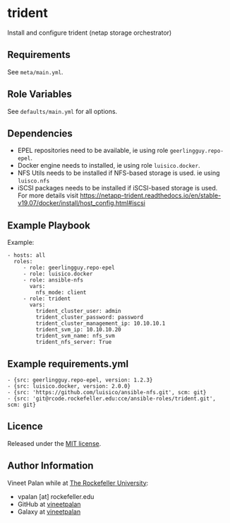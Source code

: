 # trident
                            
Install and configure trident (netap storage orchestrator)

Requirements
------------
See `meta/main.yml`.

Role Variables
--------------
See `defaults/main.yml` for all options.

Dependencies
------------
* EPEL repositories need to be available, ie using role `geerlingguy.repo-epel`.  
* Docker engine needs to installed, ie using role `luisico.docker`.   
* NFS Utils needs to be installed if NFS-based storage is used. ie using `luisco.nfs`   
* iSCSI packages needs to be installed if iSCSI-based storage is used.   
  For more details visit https://netapp-trident.readthedocs.io/en/stable-v19.07/docker/install/host_config.html#iscsi

Example Playbook
----------------
Example:
```
- hosts: all
  roles: 
     - role: geerlingguy.repo-epel
     - role: luisico.docker
     - role: ansible-nfs
       vars:
         nfs_mode: client
     - role: trident
       vars:
         trident_cluster_user: admin
         trident_cluster_password: password
         trident_cluster_management_ip: 10.10.10.1
         trident_svm_ip: 10.10.10.20
         trident_svm_name: nfs_svm
         trident_nfs_server: True
```

Example requirements.yml
----------

```
- {src: geerlingguy.repo-epel, version: 1.2.3}
- {src: luisico.docker, version: 2.0.0}
- {src: 'https://github.com/luisico/ansible-nfs.git', scm: git}
- {src: 'git@rcode.rockefeller.edu:cce/ansible-roles/trident.git', scm: git}

```

Licence
-------
Released under the [MIT license](https://opensource.org/licenses/MIT).

Author Information
------------------
Vineet Palan while at [The Rockefeller University](https://www.rockefeller.edu):
- vpalan [at] rockefeller.edu
- GitHub at [vineetpalan](https://github.com/vineetpalan)
- Galaxy at [vineetpalan](https://galaxy.ansible.com/vineetpalan)
